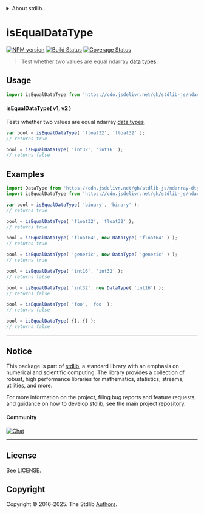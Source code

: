 <!--

@license Apache-2.0

Copyright (c) 2025 The Stdlib Authors.

Licensed under the Apache License, Version 2.0 (the "License");
you may not use this file except in compliance with the License.
You may obtain a copy of the License at

   http://www.apache.org/licenses/LICENSE-2.0

Unless required by applicable law or agreed to in writing, software
distributed under the License is distributed on an "AS IS" BASIS,
WITHOUT WARRANTIES OR CONDITIONS OF ANY KIND, either express or implied.
See the License for the specific language governing permissions and
limitations under the License.

-->


<details>
  <summary>
    About stdlib...
  </summary>
  <p>We believe in a future in which the web is a preferred environment for numerical computation. To help realize this future, we've built stdlib. stdlib is a standard library, with an emphasis on numerical and scientific computation, written in JavaScript (and C) for execution in browsers and in Node.js.</p>
  <p>The library is fully decomposable, being architected in such a way that you can swap out and mix and match APIs and functionality to cater to your exact preferences and use cases.</p>
  <p>When you use stdlib, you can be absolutely certain that you are using the most thorough, rigorous, well-written, studied, documented, tested, measured, and high-quality code out there.</p>
  <p>To join us in bringing numerical computing to the web, get started by checking us out on <a href="https://github.com/stdlib-js/stdlib">GitHub</a>, and please consider <a href="https://opencollective.com/stdlib">financially supporting stdlib</a>. We greatly appreciate your continued support!</p>
</details>

# isEqualDataType

[![NPM version][npm-image]][npm-url] [![Build Status][test-image]][test-url] [![Coverage Status][coverage-image]][coverage-url] <!-- [![dependencies][dependencies-image]][dependencies-url] -->

> Test whether two values are equal ndarray [data types][@stdlib/ndarray/dtypes].

<!-- Section to include introductory text. Make sure to keep an empty line after the intro `section` element and another before the `/section` close. -->

<section class="intro">

</section>

<!-- /.intro -->

<!-- Package usage documentation. -->



<section class="usage">

## Usage

```javascript
import isEqualDataType from 'https://cdn.jsdelivr.net/gh/stdlib-js/ndarray-base-assert-is-equal-data-type@deno/mod.js';
```

#### isEqualDataType( v1, v2 )

Tests whether two values are equal ndarray [data types][@stdlib/ndarray/dtypes].

```javascript
var bool = isEqualDataType( 'float32', 'float32' );
// returns true

bool = isEqualDataType( 'int32', 'int16' );
// returns false
```

</section>

<!-- /.usage -->

<!-- Package usage notes. Make sure to keep an empty line after the `section` element and another before the `/section` close. -->

<section class="notes">

</section>

<!-- /.notes -->

<!-- Package usage examples. -->

<section class="examples">

## Examples

<!-- eslint no-undef: "error" -->

```javascript
import DataType from 'https://cdn.jsdelivr.net/gh/stdlib-js/ndarray-dtype-ctor@deno/mod.js';
import isEqualDataType from 'https://cdn.jsdelivr.net/gh/stdlib-js/ndarray-base-assert-is-equal-data-type@deno/mod.js';

var bool = isEqualDataType( 'binary', 'binary' );
// returns true

bool = isEqualDataType( 'float32', 'float32' );
// returns true

bool = isEqualDataType( 'float64', new DataType( 'float64' ) );
// returns true

bool = isEqualDataType( 'generic', new DataType( 'generic' ) );
// returns true

bool = isEqualDataType( 'int16', 'int32' );
// returns false

bool = isEqualDataType( 'int32', new DataType( 'int16') );
// returns false

bool = isEqualDataType( 'foo', 'foo' );
// returns false

bool = isEqualDataType( {}, {} );
// returns false
```

</section>

<!-- /.examples -->

<!-- Section to include cited references. If references are included, add a horizontal rule *before* the section. Make sure to keep an empty line after the `section` element and another before the `/section` close. -->

<section class="references">

</section>

<!-- /.references -->

<!-- Section for related `stdlib` packages. Do not manually edit this section, as it is automatically populated. -->

<section class="related">

</section>

<!-- /.related -->

<!-- Section for all links. Make sure to keep an empty line after the `section` element and another before the `/section` close. -->


<section class="main-repo" >

* * *

## Notice

This package is part of [stdlib][stdlib], a standard library with an emphasis on numerical and scientific computing. The library provides a collection of robust, high performance libraries for mathematics, statistics, streams, utilities, and more.

For more information on the project, filing bug reports and feature requests, and guidance on how to develop [stdlib][stdlib], see the main project [repository][stdlib].

#### Community

[![Chat][chat-image]][chat-url]

---

## License

See [LICENSE][stdlib-license].


## Copyright

Copyright &copy; 2016-2025. The Stdlib [Authors][stdlib-authors].

</section>

<!-- /.stdlib -->

<!-- Section for all links. Make sure to keep an empty line after the `section` element and another before the `/section` close. -->

<section class="links">

[npm-image]: http://img.shields.io/npm/v/@stdlib/ndarray-base-assert-is-equal-data-type.svg
[npm-url]: https://npmjs.org/package/@stdlib/ndarray-base-assert-is-equal-data-type

[test-image]: https://github.com/stdlib-js/ndarray-base-assert-is-equal-data-type/actions/workflows/test.yml/badge.svg?branch=main
[test-url]: https://github.com/stdlib-js/ndarray-base-assert-is-equal-data-type/actions/workflows/test.yml?query=branch:main

[coverage-image]: https://img.shields.io/codecov/c/github/stdlib-js/ndarray-base-assert-is-equal-data-type/main.svg
[coverage-url]: https://codecov.io/github/stdlib-js/ndarray-base-assert-is-equal-data-type?branch=main

<!--

[dependencies-image]: https://img.shields.io/david/stdlib-js/ndarray-base-assert-is-equal-data-type.svg
[dependencies-url]: https://david-dm.org/stdlib-js/ndarray-base-assert-is-equal-data-type/main

-->

[chat-image]: https://img.shields.io/gitter/room/stdlib-js/stdlib.svg
[chat-url]: https://app.gitter.im/#/room/#stdlib-js_stdlib:gitter.im

[stdlib]: https://github.com/stdlib-js/stdlib

[stdlib-authors]: https://github.com/stdlib-js/stdlib/graphs/contributors

[umd]: https://github.com/umdjs/umd
[es-module]: https://developer.mozilla.org/en-US/docs/Web/JavaScript/Guide/Modules

[deno-url]: https://github.com/stdlib-js/ndarray-base-assert-is-equal-data-type/tree/deno
[deno-readme]: https://github.com/stdlib-js/ndarray-base-assert-is-equal-data-type/blob/deno/README.md
[umd-url]: https://github.com/stdlib-js/ndarray-base-assert-is-equal-data-type/tree/umd
[umd-readme]: https://github.com/stdlib-js/ndarray-base-assert-is-equal-data-type/blob/umd/README.md
[esm-url]: https://github.com/stdlib-js/ndarray-base-assert-is-equal-data-type/tree/esm
[esm-readme]: https://github.com/stdlib-js/ndarray-base-assert-is-equal-data-type/blob/esm/README.md
[branches-url]: https://github.com/stdlib-js/ndarray-base-assert-is-equal-data-type/blob/main/branches.md

[stdlib-license]: https://raw.githubusercontent.com/stdlib-js/ndarray-base-assert-is-equal-data-type/main/LICENSE

[@stdlib/ndarray/dtypes]: https://github.com/stdlib-js/ndarray-dtypes/tree/deno

</section>

<!-- /.links -->
